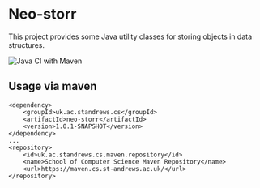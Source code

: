 # Neo-storr

This project provides some Java utility classes for storing objects in data structures.

![Java CI with Maven](https://github.com/stacs-srg/neo-storr/workflows/Java%20CI%20with%20Maven/badge.svg)

## Usage via maven
        
```
<dependency>
    <groupId>uk.ac.standrews.cs</groupId>
    <artifactId>neo-storr</artifactId>
    <version>1.0.1-SNAPSHOT</version>
</dependency>
...
<repository>
    <id>uk.ac.standrews.cs.maven.repository</id>
    <name>School of Computer Science Maven Repository</name>
    <url>https://maven.cs.st-andrews.ac.uk/</url>
</repository>
```
